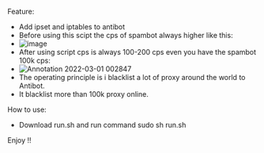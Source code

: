 Feature: 
- Add ipset and iptables to antibot
- Before using this scipt the cps of spambot always higher like this:
- ![image](https://user-images.githubusercontent.com/95573884/156032045-208207e8-5203-43bc-a607-1449579728b7.png)
- After using script cps is always 100-200 cps even you have the spambot 100k cps:
- ![Annotation 2022-03-01 002847](https://user-images.githubusercontent.com/95573884/156032300-e50d1b49-6451-4eca-82d9-03019f2ee9e7.png)
- The operating principle is i blacklist a lot of proxy around the world to Antibot.
- It blacklist more than 100k proxy online.

How to use:
- Download run.sh and run command sudo sh run.sh

Enjoy !!
